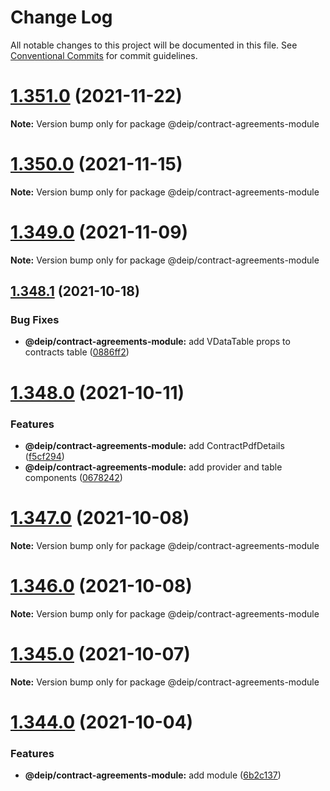 # Change Log

All notable changes to this project will be documented in this file.
See [Conventional Commits](https://conventionalcommits.org) for commit guidelines.

# [1.351.0](https://gitlab.com/DEIP/deip-client-modules/compare/v1.348.1...v1.351.0) (2021-11-22)

**Note:** Version bump only for package @deip/contract-agreements-module





# [1.350.0](https://gitlab.com/DEIP/deip-client-modules/compare/v1.348.1...v1.350.0) (2021-11-15)

**Note:** Version bump only for package @deip/contract-agreements-module





# [1.349.0](https://gitlab.com/DEIP/deip-client-modules/compare/v1.348.1...v1.349.0) (2021-11-09)

**Note:** Version bump only for package @deip/contract-agreements-module





## [1.348.1](https://gitlab.com/DEIP/deip-client-modules/compare/v1.348.0...v1.348.1) (2021-10-18)


### Bug Fixes

* **@deip/contract-agreements-module:** add VDataTable props to contracts table ([0886ff2](https://gitlab.com/DEIP/deip-client-modules/commit/0886ff26cf7e168cf05ce6054fd037b958d680d2))





# [1.348.0](https://gitlab.com/DEIP/deip-client-modules/compare/v1.347.0...v1.348.0) (2021-10-11)


### Features

* **@deip/contract-agreements-module:** add ContractPdfDetails ([f5cf294](https://gitlab.com/DEIP/deip-client-modules/commit/f5cf294b720f2a9fd3fd81cf44f88dd898897850))
* **@deip/contract-agreements-module:** add provider and table components ([0678242](https://gitlab.com/DEIP/deip-client-modules/commit/0678242c6988552e44fdbf1d24d19700a3975baa))





# [1.347.0](https://gitlab.com/DEIP/deip-client-modules/compare/v1.346.0...v1.347.0) (2021-10-08)

**Note:** Version bump only for package @deip/contract-agreements-module





# [1.346.0](https://gitlab.com/DEIP/deip-client-modules/compare/v1.345.0...v1.346.0) (2021-10-08)

**Note:** Version bump only for package @deip/contract-agreements-module





# [1.345.0](https://gitlab.com/DEIP/deip-client-modules/compare/v1.344.0...v1.345.0) (2021-10-07)

**Note:** Version bump only for package @deip/contract-agreements-module





# [1.344.0](https://gitlab.com/DEIP/deip-client-modules/compare/v1.343.1...v1.344.0) (2021-10-04)


### Features

* **@deip/contract-agreements-module:** add module ([6b2c137](https://gitlab.com/DEIP/deip-client-modules/commit/6b2c13721cc26cc2df63b63652198779cbd780a0))
